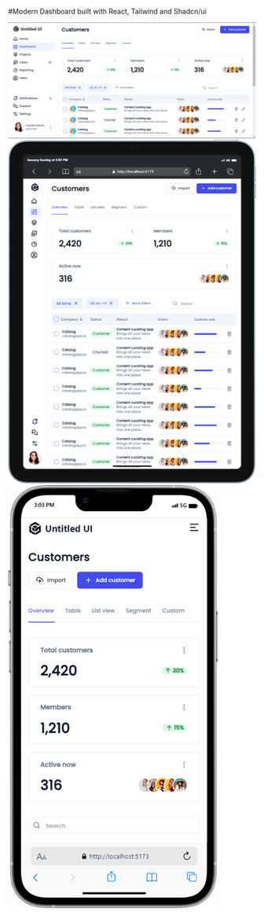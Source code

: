 #Modern Dashboard built with React, Tailwind and Shadcn/ui

![Desktop Preview](./public/Desktop.png)
![Tablet Preview](./public/Tablet.png)
![Mobile Preview](./public/Mobile.png)
